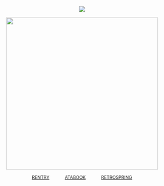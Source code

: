 <div align="center"> 
 
![](https://komarev.com/ghpvc/?username=angeIcorpse&color=252525&label=✦)

<p align="center"> <img width="400" src="https://files.catbox.moe/k4jhrn.png">

<div align="center"> 
 
<sup>[RENTRY](https://rentry.co/flavorsofsin)⠀⠀ ⠀⠀ [ATABOOK](https://soulripper.atabook.org/)⠀⠀ ⠀⠀ [RETROSPRING](https://retrospring.net/@soulripper)</sub></sup>
